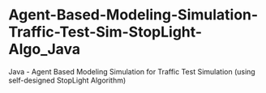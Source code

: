 # Agent-Based-Modeling-Simulation-Traffic-Test-Sim-StopLight-Algo_Java
Java - Agent Based Modeling Simulation for Traffic Test Simulation (using self-designed StopLight Algorithm)
